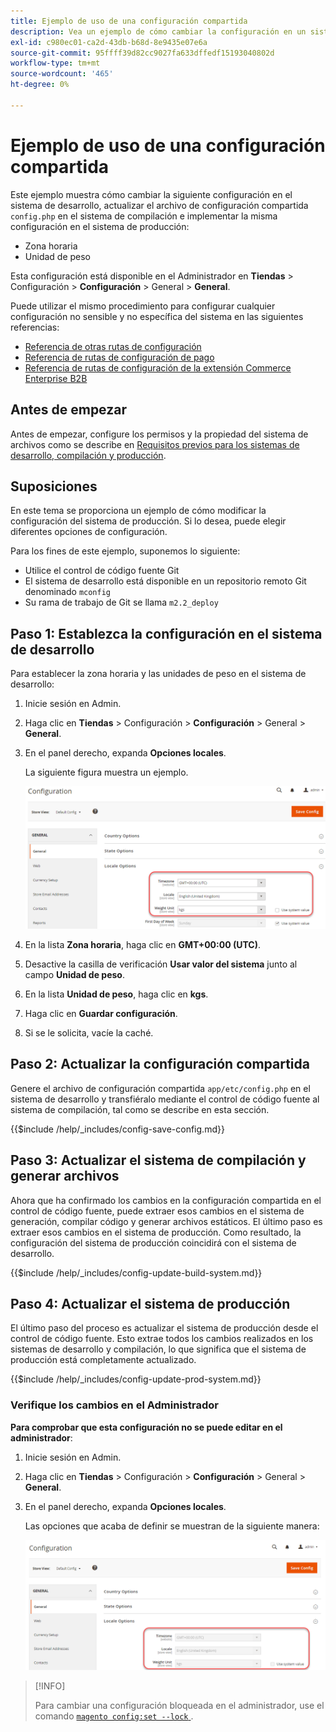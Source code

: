 ```yaml
---
title: Ejemplo de uso de una configuración compartida
description: Vea un ejemplo de cómo cambiar la configuración en un sistema de desarrollo con un archivo de configuración compartido.
exl-id: c980ec01-ca2d-43db-b68d-8e9435e07e6a
source-git-commit: 95ffff39d82cc9027fa633dffedf15193040802d
workflow-type: tm+mt
source-wordcount: '465'
ht-degree: 0%

---
```


# Ejemplo de uso de una configuración compartida

Este ejemplo muestra cómo cambiar la siguiente configuración en el sistema de desarrollo, actualizar el archivo de configuración compartida `config.php` en el sistema de compilación e implementar la misma configuración en el sistema de producción:

- Zona horaria
- Unidad de peso

Esta configuración está disponible en el Administrador en **Tiendas** > Configuración > **Configuración** > General > **General**.

Puede utilizar el mismo procedimiento para configurar cualquier configuración no sensible y no específica del sistema en las siguientes referencias:

- [Referencia de otras rutas de configuración](../reference/config-reference-general.md)
- [Referencia de rutas de configuración de pago](../reference/config-reference-payment.md)
- [Referencia de rutas de configuración de la extensión Commerce Enterprise B2B](../reference/config-reference-b2b.md)

## Antes de empezar

Antes de empezar, configure los permisos y la propiedad del sistema de archivos como se describe en [Requisitos previos para los sistemas de desarrollo, compilación y producción](../deployment/prerequisites.md).

## Suposiciones

En este tema se proporciona un ejemplo de cómo modificar la configuración del sistema de producción. Si lo desea, puede elegir diferentes opciones de configuración.

Para los fines de este ejemplo, suponemos lo siguiente:

- Utilice el control de código fuente Git
- El sistema de desarrollo está disponible en un repositorio remoto Git denominado `mconfig`
- Su rama de trabajo de Git se llama `m2.2_deploy`

## Paso 1: Establezca la configuración en el sistema de desarrollo

Para establecer la zona horaria y las unidades de peso en el sistema de desarrollo:

1. Inicie sesión en Admin.
1. Haga clic en **Tiendas** > Configuración > **Configuración** > General > **General**.
1. En el panel derecho, expanda **Opciones locales**.

   La siguiente figura muestra un ejemplo.

   ![Establecer opciones de configuración regional en el sistema de desarrollo](../../assets/configuration/split-deploy-set-locale.png)

1. En la lista **Zona horaria**, haga clic en **GMT+00:00 (UTC)**.
1. Desactive la casilla de verificación **Usar valor del sistema** junto al campo **Unidad de peso**.
1. En la lista **Unidad de peso**, haga clic en **kgs**.
1. Haga clic en **Guardar configuración**.
1. Si se le solicita, vacíe la caché.

## Paso 2: Actualizar la configuración compartida

Genere el archivo de configuración compartida `app/etc/config.php` en el sistema de desarrollo y transfiéralo mediante el control de código fuente al sistema de compilación, tal como se describe en esta sección.

{{$include /help/_includes/config-save-config.md}}

## Paso 3: Actualizar el sistema de compilación y generar archivos

Ahora que ha confirmado los cambios en la configuración compartida en el control de código fuente, puede extraer esos cambios en el sistema de generación, compilar código y generar archivos estáticos. El último paso es extraer esos cambios en el sistema de producción. Como resultado, la configuración del sistema de producción coincidirá con el sistema de desarrollo.

{{$include /help/_includes/config-update-build-system.md}}

## Paso 4: Actualizar el sistema de producción

El último paso del proceso es actualizar el sistema de producción desde el control de código fuente. Esto extrae todos los cambios realizados en los sistemas de desarrollo y compilación, lo que significa que el sistema de producción está completamente actualizado.

{{$include /help/_includes/config-update-prod-system.md}}

### Verifique los cambios en el Administrador

**Para comprobar que esta configuración no se puede editar en el administrador**:

1. Inicie sesión en Admin.
1. Haga clic en **Tiendas** > Configuración > **Configuración** > General > **General**.
1. En el panel derecho, expanda **Opciones locales**.

   Las opciones que acaba de definir se muestran de la siguiente manera:

   ![Opciones de configuración no editables en el administrador](../../assets/configuration/split-deploy-not-editable.png)

>[!INFO]
>
>Para cambiar una configuración bloqueada en el administrador, use el comando [`magento config:set --lock` ](../cli/set-configuration-values.md).
